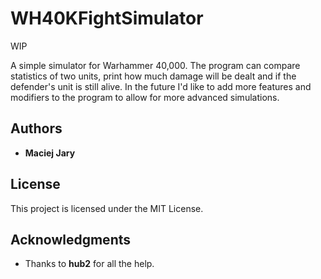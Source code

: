 # WH40KFightSimulator

WIP

A simple simulator for Warhammer 40,000. The program can compare statistics of two units, print how much damage will be dealt and if the defender's unit is still alive.
In the future I'd like to add more features and modifiers to the program to allow for more advanced simulations.

## Authors

* **Maciej Jary**
  
## License

This project is licensed under the MIT License.

## Acknowledgments

* Thanks to **hub2** for all the help.
